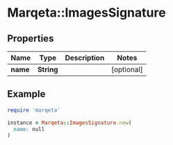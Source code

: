 # Marqeta::ImagesSignature

## Properties

| Name | Type | Description | Notes |
| ---- | ---- | ----------- | ----- |
| **name** | **String** |  | [optional] |

## Example

```ruby
require 'marqeta'

instance = Marqeta::ImagesSignature.new(
  name: null
)
```

